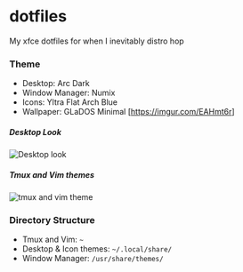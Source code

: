 # dotfiles
My xfce dotfiles for when I inevitably distro hop

### Theme
* Desktop: Arc Dark
* Window Manager: Numix
* Icons: Yltra Flat Arch Blue
* Wallpaper: GLaDOS Minimal [<https://imgur.com/EAHmt6r>]

##### Desktop Look
![Desktop look](https://i.imgur.com/KxKdNqS.png)

##### Tmux and Vim themes
![tmux and vim theme](https://i.imgur.com/4ty1U1T.png)

### Directory Structure
* Tmux and Vim: `~` 
* Desktop & Icon themes: `~/.local/share/` 
* Window Manager: `/usr/share/themes/` 
